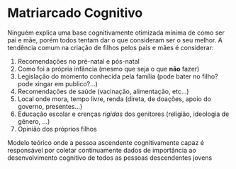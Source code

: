 # Matriarcado Cognitivo
Ninguém explica uma base cognitivamente otimizada mínima de como ser pai e mãe,
porém todos tentam dar o que consideram ser o seu melhor.
A tendência comum na criação de filhos pelos pais e mães é considerar:

1. Recomendações no pré-natal e pós-natal
2. Como foi a própria infância (mesmo que seja o que **não** fazer)
3. Legislação do momento conhecida pela família (pode bater no filho? pode xingar em publico?...)
4. Recomendações de saúde (vacinação, alimentação, etc...)
5. Local onde mora, tempo livre, renda (direta, de doações, apoio do governo, presentes...)
6. Educação escolar e crenças _rigidas_ dos genitores (religião, ideologia de gênero, ...)
7. Opinião dos próprios filhos

Modelo teórico onde a pessoa ascendente cognitivamente capaz é responsável por coletar continuamente dados de importância ao desenvolvimento cognitivo de todos as pessoas descendentes jovens
